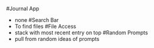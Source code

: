 #Journal App
- none
#Search Bar
- To find files
#File Access
- stack with most recent entry on top
#Random Prompts
- pull from random ideas of prompts
